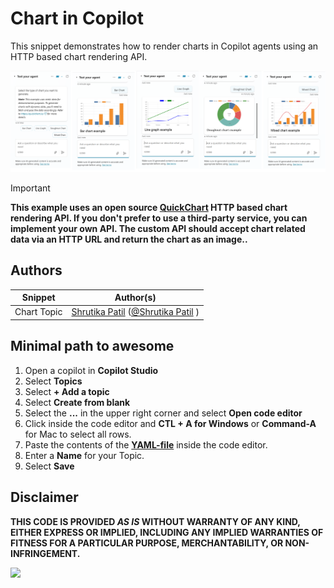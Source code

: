 # Chart in Copilot

This snippet demonstrates how to render charts in Copilot agents using an HTTP based chart rendering API.

![Chart Topic](./assets/chart.png)


> [!IMPORTANT]
> **This example uses an open source [QuickChart](https://quickchart.io) HTTP based chart rendering API. If you don't prefer to use a third-party service, you can implement your own API. The custom API should accept chart related data via an HTTP URL and return the chart as an image..**

## Authors

Snippet|Author(s)
--------|---------
Chart Topic | [Shrutika Patil](https://github.com/shrutika-patil20) ([@Shrutika Patil](https://www.linkedin.com/in/shrutikamendhe) )

## Minimal path to awesome

1. Open a copilot in **Copilot Studio**
1. Select **Topics**
1. Select **+ Add a topic**
1. Select **Create from blank**
1. Select the **...** in the upper right corner and select **Open code editor**
1. Click inside the code editor and **CTL + A for Windows** or **Command-A** for Mac to select all rows.
1. Paste the contents of the **[YAML-file](./source/chart.yaml)** inside the code editor.
1. Enter a **Name** for your Topic.
1. Select **Save**


## Disclaimer

**THIS CODE IS PROVIDED *AS IS* WITHOUT WARRANTY OF ANY KIND, EITHER EXPRESS OR IMPLIED, INCLUDING ANY IMPLIED WARRANTIES OF FITNESS FOR A PARTICULAR PURPOSE, MERCHANTABILITY, OR NON-INFRINGEMENT.**

<img src="https://m365-visitor-stats.azurewebsites.net/powerplatform-snippets/copilot-studio/chart-topic" aria-hidden="true" />
